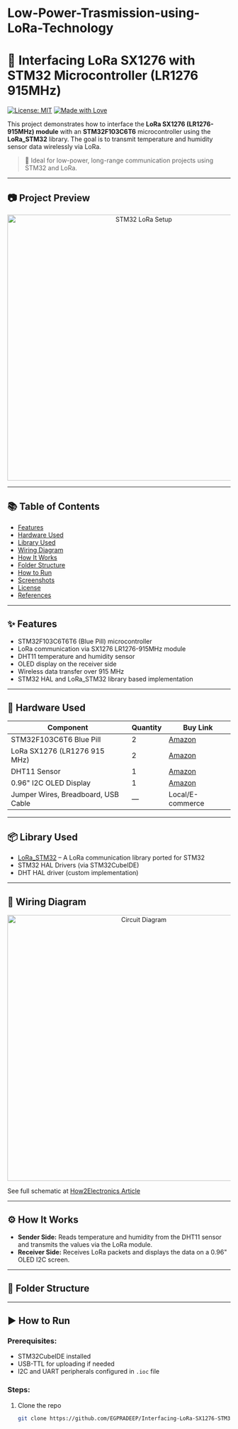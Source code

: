 # Low-Power-Trasmission-using-LoRa-Technology

# 🚀 Interfacing LoRa SX1276 with STM32 Microcontroller (LR1276 915MHz)

[![License: MIT](https://img.shields.io/badge/License-MIT-yellow.svg)](LICENSE)
[![Made with Love](https://img.shields.io/badge/Made%20with-Love-red.svg)](https://github.com/EGPRADEEP)

This project demonstrates how to interface the **LoRa SX1276 (LR1276-915MHz) module** with an **STM32F103C6T6** microcontroller using the **LoRa_STM32** library. The goal is to transmit temperature and humidity sensor data wirelessly via LoRa.

> 📡 Ideal for low-power, long-range communication projects using STM32 and LoRa.

---

## 📷 Project Preview

<p align="center">
  <img src="images/stm32-lora-setup.jpg" alt="STM32 LoRa Setup" width="600"/>
</p>

---

## 📚 Table of Contents
- [Features](#-features)
- [Hardware Used](#-hardware-used)
- [Library Used](#-library-used)
- [Wiring Diagram](#-wiring-diagram)
- [How It Works](#-how-it-works)
- [Folder Structure](#-folder-structure)
- [How to Run](#-how-to-run)
- [Screenshots](#-screenshots)
- [License](#-license)
- [References](#-references)

---

## ✨ Features

- STM32F103C6T6T6 (Blue Pill) microcontroller
- LoRa communication via SX1276 LR1276-915MHz module
- DHT11 temperature and humidity sensor
- OLED display on the receiver side
- Wireless data transfer over 915 MHz
- STM32 HAL and LoRa_STM32 library based implementation

---

## 🔧 Hardware Used

| Component                          | Quantity | Buy Link |
|-----------------------------------|----------|----------|
| STM32F103C6T6 Blue Pill           | 2        | [Amazon](https://amzn.to/3sZvAx9) |
| LoRa SX1276 (LR1276 915 MHz)      | 2        | [Amazon](https://amzn.to/3rW2YBA) |
| DHT11 Sensor                      | 1        | [Amazon](https://amzn.to/3sZDg6j) |
| 0.96" I2C OLED Display            | 1        | [Amazon](https://amzn.to/3yq0ZUB) |
| Jumper Wires, Breadboard, USB Cable | —      | Local/E-commerce |

---

## 📦 Library Used

- [LoRa_STM32](https://github.com/sandeepmistry/LoRa) – A LoRa communication library ported for STM32
- STM32 HAL Drivers (via STM32CubeIDE)
- DHT HAL driver (custom implementation)

---

## 🔌 Wiring Diagram

<p align="center">
  <img src="images/stm32-lora-circuit.jpg" alt="Circuit Diagram" width="600"/>
</p>

See full schematic at [How2Electronics Article](https://how2electronics.com/interfacing-lora-sx1276-with-stm32-microcontroller-lr1276-915mhz/)

---

## ⚙️ How It Works

- **Sender Side:** Reads temperature and humidity from the DHT11 sensor and transmits the values via the LoRa module.
- **Receiver Side:** Receives LoRa packets and displays the data on a 0.96" OLED I2C screen.

---

## 📁 Folder Structure

---

## ▶️ How to Run

### Prerequisites:
- STM32CubeIDE installed
- USB-TTL for uploading if needed
- I2C and UART peripherals configured in `.ioc` file

### Steps:
1. Clone the repo  
   ```bash
   git clone https://github.com/EGPRADEEP/Interfacing-LoRa-SX1276-STM32.git

